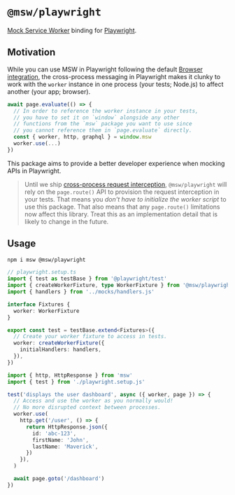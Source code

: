 # `@msw/playwright`

[Mock Service Worker](https://mswjs.io) binding for [Playwright](https://playwright.dev/).

## Motivation

While you can use MSW in Playwright following the default [Browser integration](https://mswjs.io/docs/integrations/browser), the cross-process messaging in Playwright makes it clunky to work with the `worker` instance in one process (your tests; Node.js) to affect another (your app; browser).

```ts
await page.evaluate(() => {
  // In order to reference the worker instance in your tests,
  // you have to set it on `window` alongside any other
  // functions from the `msw` package you want to use since
  // you cannot reference them in `page.evaluate` directly.
  const { worker, http, graphql } = window.msw
  worker.use(...)
})
```

This package aims to provide a better developer experience when mocking APIs in Playwright.

> Until we ship [cross-process request interception](https://github.com/mswjs/msw/pull/1617), `@msw/playwright` will rely on the `page.route()` API to provision the request interception in your tests. That means you _don't have to initialize the worker script_ to use this package. That also means that any `page.route()` limitations now affect this library. Treat this as an implementation detail that is likely to change in the future.

## Usage

```sh
npm i msw @msw/playwright
```

```ts
// playwright.setup.ts
import { test as testBase } from '@playwright/test'
import { createWorkerFixture, type WorkerFixture } from '@msw/playwright'
import { handlers } from '../mocks/handlers.js'

interface Fixtures {
  worker: WorkerFixture
}

export const test = testBase.extend<Fixtures>({
  // Create your worker fixture to access in tests.
  worker: createWorkerFixture({
    initialHandlers: handlers,
  }),
})
```

```ts
import { http, HttpResponse } from 'msw'
import { test } from './playwright.setup.js'

test('displays the user dashboard', async ({ worker, page }) => {
  // Access and use the worker as you normally would!
  // No more disrupted context between processes.
  worker.use(
    http.get('/user', () => {
      return HttpResponse.json({
        id: 'abc-123',
        firstName: 'John',
        lastName: 'Maverick',
      })
    }),
  )

  await page.goto('/dashboard')
})
```
